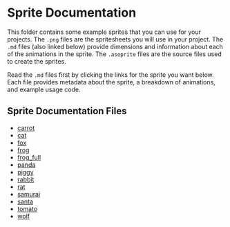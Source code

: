 # Sprite Documentation

This folder contains some example sprites that you can use for your projects. The `.png` files are the spritesheets you will use in your project. The `.md` files (also linked below) provide dimensions and information about each of the animations in the sprite. The `.aseprite` files are the source files used to create the sprites.

Read the `.md` files first by clicking the links for the sprite you want below. Each file provides metadata about the sprite, a breakdown of animations, and example usage code.

## Sprite Documentation Files

- [carrot](carrot.md)
- [cat](cat.md)
- [fox](fox.md)
- [frog](frog.md)
- [frog_full](frog_full.md)
- [panda](panda.md)
- [piggy](piggy.md)
- [rabbit](rabbit.md)
- [rat](rat.md)
- [samurai](samurai.md)
- [santa](santa.md)
- [tomato](tomato.md)
- [wolf](wolf.md)
